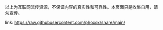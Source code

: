 以上为互联网流传资源，不保证内容的真实性和可靠性。本页面只是收集自用，请勿宣传。

link:
https://raw.githubusercontent.com/phoxox/share/main/
